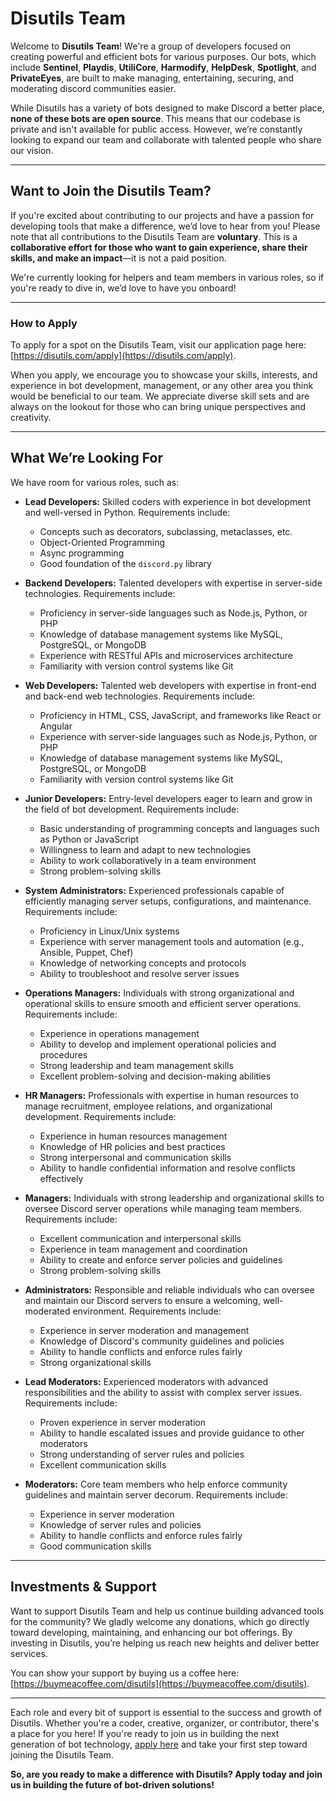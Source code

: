 # Disutils Team 

Welcome to **Disutils Team**! We're a group of developers focused on creating powerful and efficient bots for various purposes. Our bots, which include **Sentinel**, **Playdis**, **UtiliCore**, **Harmodify**, **HelpDesk**, **Spotlight**, and **PrivateEyes**, are built to make managing, entertaining, securing, and moderating discord communities easier. 

While Disutils has a variety of bots designed to make Discord a better place, **none of these bots are open source**. This means that our codebase is private and isn't available for public access. However, we’re constantly looking to expand our team and collaborate with talented people who share our vision.

---

## Want to Join the Disutils Team?

If you're excited about contributing to our projects and have a passion for developing tools that make a difference, we’d love to hear from you! Please note that all contributions to the Disutils Team are **voluntary**. This is a **collaborative effort for those who want to gain experience, share their skills, and make an impact**—it is not a paid position. 

We're currently looking for helpers and team members in various roles, so if you're ready to dive in, we’d love to have you onboard!

---

### How to Apply
To apply for a spot on the Disutils Team, visit our application page here: [https://disutils.com/apply](https://disutils.com/apply). 

When you apply, we encourage you to showcase your skills, interests, and experience in bot development, management, or any other area you think would be beneficial to our team. We appreciate diverse skill sets and are always on the lookout for those who can bring unique perspectives and creativity.

---

## What We’re Looking For

We have room for various roles, such as:

- **Lead Developers:** Skilled coders with experience in bot development and well-versed in Python. Requirements include:
  - Concepts such as decorators, subclassing, metaclasses, etc.
  - Object-Oriented Programming
  - Async programming
  - Good foundation of the `discord.py` library

- **Backend Developers:** Talented developers with expertise in server-side technologies. Requirements include:
  - Proficiency in server-side languages such as Node.js, Python, or PHP
  - Knowledge of database management systems like MySQL, PostgreSQL, or MongoDB
  - Experience with RESTful APIs and microservices architecture
  - Familiarity with version control systems like Git

- **Web Developers:** Talented web developers with expertise in front-end and back-end web technologies. Requirements include:
  - Proficiency in HTML, CSS, JavaScript, and frameworks like React or Angular
  - Experience with server-side languages such as Node.js, Python, or PHP
  - Knowledge of database management systems like MySQL, PostgreSQL, or MongoDB
  - Familiarity with version control systems like Git

- **Junior Developers:** Entry-level developers eager to learn and grow in the field of bot development. Requirements include:
  - Basic understanding of programming concepts and languages such as Python or JavaScript
  - Willingness to learn and adapt to new technologies
  - Ability to work collaboratively in a team environment
  - Strong problem-solving skills

- **System Administrators:** Experienced professionals capable of efficiently managing server setups, configurations, and maintenance. Requirements include:
  - Proficiency in Linux/Unix systems
  - Experience with server management tools and automation (e.g., Ansible, Puppet, Chef)
  - Knowledge of networking concepts and protocols
  - Ability to troubleshoot and resolve server issues

- **Operations Managers:** Individuals with strong organizational and operational skills to ensure smooth and efficient server operations. Requirements include:
  - Experience in operations management
  - Ability to develop and implement operational policies and procedures
  - Strong leadership and team management skills
  - Excellent problem-solving and decision-making abilities

- **HR Managers:** Professionals with expertise in human resources to manage recruitment, employee relations, and organizational development. Requirements include:
  - Experience in human resources management
  - Knowledge of HR policies and best practices
  - Strong interpersonal and communication skills
  - Ability to handle confidential information and resolve conflicts effectively

- **Managers:** Individuals with strong leadership and organizational skills to oversee Discord server operations while managing team members. Requirements include:
  - Excellent communication and interpersonal skills
  - Experience in team management and coordination
  - Ability to create and enforce server policies and guidelines
  - Strong problem-solving skills

- **Administrators:** Responsible and reliable individuals who can oversee and maintain our Discord servers to ensure a welcoming, well-moderated environment. Requirements include:
  - Experience in server moderation and management
  - Knowledge of Discord's community guidelines and policies
  - Ability to handle conflicts and enforce rules fairly
  - Strong organizational skills

- **Lead Moderators:** Experienced moderators with advanced responsibilities and the ability to assist with complex server issues. Requirements include:
  - Proven experience in server moderation
  - Ability to handle escalated issues and provide guidance to other moderators
  - Strong understanding of server rules and policies
  - Excellent communication skills

- **Moderators:** Core team members who help enforce community guidelines and maintain server decorum. Requirements include:
  - Experience in server moderation
  - Knowledge of server rules and policies
  - Ability to handle conflicts and enforce rules fairly
  - Good communication skills

---

## Investments & Support

Want to support Disutils Team and help us continue building advanced tools for the community? We gladly welcome any donations, which go directly toward developing, maintaining, and enhancing our bot offerings. By investing in Disutils, you’re helping us reach new heights and deliver better services. 

You can show your support by buying us a coffee here: [https://buymeacoffee.com/disutils](https://buymeacoffee.com/disutils).

---

Each role and every bit of support is essential to the success and growth of Disutils. Whether you're a coder, creative, organizer, or contributor, there's a place for you here! If you're ready to join us in building the next generation of bot technology, [apply here](https://disutils.com/apply) and take your first step toward joining the Disutils Team.

**So, are you ready to make a difference with Disutils? Apply today and join us in building the future of bot-driven solutions!**

